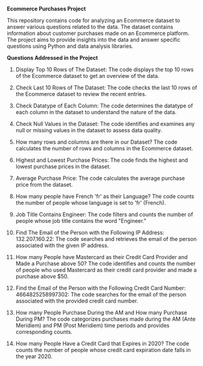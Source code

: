 **Ecommerce Purchases Project**

This repository contains code for analyzing an Ecommerce dataset to answer various questions related to the data. 
The dataset contains information about customer purchases made on an Ecommerce platform. 
The project aims to provide insights into the data and answer specific questions using Python and data analysis libraries.

**Questions Addressed in the Project**

1. Display Top 10 Rows of The Dataset: The code displays the top 10 rows of the Ecommerce dataset to get an overview of the data.

2. Check Last 10 Rows of The Dataset: The code checks the last 10 rows of the Ecommerce dataset to review the recent entries.

3. Check Datatype of Each Column: The code determines the datatype of each column in the dataset to understand the nature of the data.

4. Check Null Values in the Dataset: The code identifies and examines any null or missing values in the dataset to assess data quality.

5. How many rows and columns are there in our Dataset? The code calculates the number of rows and columns in the Ecommerce dataset.

6. Highest and Lowest Purchase Prices: The code finds the highest and lowest purchase prices in the dataset.

7. Average Purchase Price: The code calculates the average purchase price from the dataset.

8. How many people have French 'fr' as their Language? The code counts the number of people whose language is set to 'fr' (French).

9. Job Title Contains Engineer: The code filters and counts the number of people whose job title contains the word "Engineer."

10. Find The Email of the Person with the Following IP Address: 132.207.160.22: The code searches and retrieves the email of the person associated with the given IP address.

11. How many People have Mastercard as their Credit Card Provider and Made a Purchase above 50? The code identifies and counts the number of people who used Mastercard as their credit card provider and made a purchase above $50.

12. Find the Email of the Person with the Following Credit Card Number: 4664825258997302: The code searches for the email of the person associated with the provided credit card number.

13. How many People Purchase During the AM and How many Purchase During PM? The code categorizes purchases made during the AM (Ante Meridiem) and PM (Post Meridiem) time periods and provides corresponding counts.

14. How many People Have a Credit Card that Expires in 2020? The code counts the number of people whose credit card expiration date falls in the year 2020.
